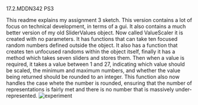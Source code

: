 17.2.MDDN342 PS3

This readme explains my assignment 3 sketch.
This version contains a lot of focus on technical development, in terms of a gui. It also contains a much better version of my old SliderValues object. Now called ValueScaler it is created  with no parameters. It has functions that can take ten focused random numbers defined outside the object.  It also has a function that creates ten unfocused randoms within the object itself, finally it has a method which takes seven sliders and stores them. 
Then when a value is required, it takes a value between 1 and 27, indicating which value should be scaled, the minimum and maximum numbers, and whether the value being returned should be rounded to an integer. This function also now handles the case whete the number is rounded, ensuring that the number of representations is fairly met and there is no number that is massively under-represented.
![experiment]()



